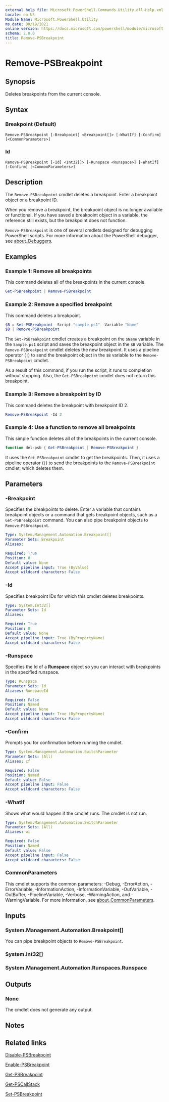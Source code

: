 ```yaml
---
external help file: Microsoft.PowerShell.Commands.Utility.dll-Help.xml
Locale: en-US
Module Name: Microsoft.PowerShell.Utility
ms.date: 08/19/2021
online version: https://docs.microsoft.com/powershell/module/microsoft.powershell.utility/remove-psbreakpoint?view=powershell-7.3&WT.mc_id=ps-gethelp
schema: 2.0.0
title: Remove-PSBreakpoint
---
```


# Remove-PSBreakpoint

## Synopsis
Deletes breakpoints from the current console.

## Syntax

### Breakpoint (Default)

```
Remove-PSBreakpoint [-Breakpoint] <Breakpoint[]> [-WhatIf] [-Confirm] [<CommonParameters>]
```

### Id

```
Remove-PSBreakpoint [-Id] <Int32[]> [-Runspace <Runspace>] [-WhatIf] [-Confirm] [<CommonParameters>]
```

## Description

The `Remove-PSBreakpoint` cmdlet deletes a breakpoint. Enter a breakpoint object or a breakpoint ID.

When you remove a breakpoint, the breakpoint object is no longer available or functional. If you
have saved a breakpoint object in a variable, the reference still exists, but the breakpoint does
not function.

`Remove-PSBreakpoint` is one of several cmdlets designed for debugging PowerShell scripts. For more
information about the PowerShell debugger, see
[about_Debuggers](../microsoft.powershell.core/about/about_debuggers.md).

## Examples

### Example 1: Remove all breakpoints

This command deletes all of the breakpoints in the current console.

```powershell
Get-PSBreakpoint | Remove-PSBreakpoint
```

### Example 2: Remove a specified breakpoint

This command deletes a breakpoint.

```powershell
$B = Set-PSBreakpoint -Script "sample.ps1" -Variable "Name"
$B | Remove-PSBreakpoint
```

The `Set-PSBreakpoint` cmdlet creates a breakpoint on the `$Name` variable in the `Sample.ps1`
script and saves the breakpoint object in the `$B` variable. The `Remove-PSBreakpoint` cmdlet
deletes the new breakpoint. It uses a pipeline operator (`|`) to send the breakpoint object in the
`$B` variable to the `Remove-PSBreakpoint` cmdlet.

As a result of this command, if you run the script, it runs to completion without stopping. Also,
the `Get-PSBreakpoint` cmdlet does not return this breakpoint.

### Example 3: Remove a breakpoint by ID

This command deletes the breakpoint with breakpoint ID 2.

```powershell
Remove-PSBreakpoint -Id 2
```

### Example 4: Use a function to remove all breakpoints

This simple function deletes all of the breakpoints in the current console.

```powershell
function del-psb { Get-PSBreakpoint | Remove-PSBreakpoint }
```

It uses the `Get-PSBreakpoint` cmdlet to get the breakpoints. Then, it uses a pipeline operator
(`|`) to send the breakpoints to the `Remove-PSBreakpoint` cmdlet, which deletes them.

## Parameters

### -Breakpoint

Specifies the breakpoints to delete. Enter a variable that contains breakpoint objects or a command
that gets breakpoint objects, such as a `Get-PSBreakpoint` command. You can also pipe breakpoint
objects to `Remove-PSBreakpoint`.

```yaml
Type: System.Management.Automation.Breakpoint[]
Parameter Sets: Breakpoint
Aliases:

Required: True
Position: 0
Default value: None
Accept pipeline input: True (ByValue)
Accept wildcard characters: False
```

### -Id

Specifies breakpoint IDs for which this cmdlet deletes breakpoints.

```yaml
Type: System.Int32[]
Parameter Sets: Id
Aliases:

Required: True
Position: 0
Default value: None
Accept pipeline input: True (ByPropertyName)
Accept wildcard characters: False
```

### -Runspace

Specifies the Id of a **Runspace** object so you can interact with breakpoints in the specified
runspace.

```yaml
Type: Runspace
Parameter Sets: Id
Aliases: RunspaceId

Required: False
Position: Named
Default value: None
Accept pipeline input: True (ByPropertyName)
Accept wildcard characters: False
```

### -Confirm
Prompts you for confirmation before running the cmdlet.

```yaml
Type: System.Management.Automation.SwitchParameter
Parameter Sets: (All)
Aliases: cf

Required: False
Position: Named
Default value: False
Accept pipeline input: False
Accept wildcard characters: False
```

### -WhatIf
Shows what would happen if the cmdlet runs.
The cmdlet is not run.

```yaml
Type: System.Management.Automation.SwitchParameter
Parameter Sets: (All)
Aliases: wi

Required: False
Position: Named
Default value: False
Accept pipeline input: False
Accept wildcard characters: False
```

### CommonParameters

This cmdlet supports the common parameters: -Debug, -ErrorAction, -ErrorVariable,
-InformationAction, -InformationVariable, -OutVariable, -OutBuffer, -PipelineVariable, -Verbose,
-WarningAction, and -WarningVariable. For more information, see
[about_CommonParameters](https://go.microsoft.com/fwlink/?LinkID=113216).

## Inputs

### System.Management.Automation.Breakpoint[]

You can pipe breakpoint objects to `Remove-PSBreakpoint`.

### System.Int32[]

### System.Management.Automation.Runspaces.Runspace

## Outputs

### None

The cmdlet does not generate any output.

## Notes

## Related links

[Disable-PSBreakpoint](Disable-PSBreakpoint.md)

[Enable-PSBreakpoint](Enable-PSBreakpoint.md)

[Get-PSBreakpoint](Get-PSBreakpoint.md)

[Get-PSCallStack](Get-PSCallStack.md)

[Set-PSBreakpoint](Set-PSBreakpoint.md)
